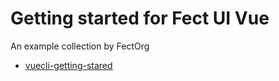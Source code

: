 # Getting started for Fect UI Vue

An example collection by FectOrg

- [vuecli-getting-stared](./vuecli-getting-stared)
